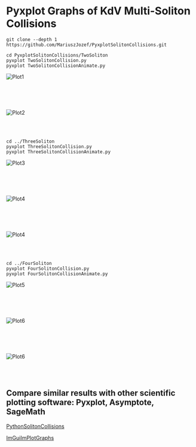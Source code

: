# Pyxplot Graphs of KdV Multi-Soliton Collisions

```
git clone --depth 1 https://github.com/MariuszJozef/PyxplotSolitonCollisions.git

cd PyxplotSolitonCollisions/TwoSoliton
pyxplot TwoSolitonCollision.py 
pyxplot TwoSolitonCollisionAnimate.py 
```

![Plot1](https://github.com/MariuszJozef/PyxplotSolitonCollisions/blob/develop/TwoSoliton/Plots/TwoSolitonCollision_t=0.jpeg)

</br>
</br>
</br>

![Plot2](https://github.com/MariuszJozef/PyxplotSolitonCollisions/blob/develop/TwoSoliton/Plots/TwoSolitonCollision_t=22.jpeg)

</br>
</br>

```
cd ../ThreeSoliton
pyxplot ThreeSolitonCollision.py 
pyxplot ThreeSolitonCollisionAnimate.py 
```

![Plot3](https://github.com/MariuszJozef/PyxplotSolitonCollisions/blob/develop/ThreeSoliton/Plots/ThreeSolitonCollision_t=0.jpeg)

</br>
</br>
</br>

![Plot4](https://github.com/MariuszJozef/PyxplotSolitonCollisions/blob/develop/ThreeSoliton/Plots/ThreeSolitonCollision_t=21.5.jpeg)

</br>
</br>
</br>

![Plot4](https://github.com/MariuszJozef/PyxplotSolitonCollisions/blob/develop/ThreeSoliton/Plots/ThreeSolitonCollision_t=22.jpeg)

</br>
</br>

```
cd ../FourSoliton
pyxplot FourSolitonCollision.py 
pyxplot FourSolitonCollisionAnimate.py 
```

![Plot5](https://github.com/MariuszJozef/PyxplotSolitonCollisions/blob/develop/FourSoliton/Plots/FourSolitonCollision_t=0.jpeg)

</br>
</br>
</br>

![Plot6](https://github.com/MariuszJozef/PyxplotSolitonCollisions/blob/develop/FourSoliton/Plots/FourSolitonCollision_t=20.jpeg)

</br>
</br>
</br>

![Plot6](https://github.com/MariuszJozef/PyxplotSolitonCollisions/blob/develop/FourSoliton/Plots/FourSolitonCollision_t=27.jpeg)

</br>
</br>

## Compare similar results with other scientific plotting software: Pyxplot, Asymptote, SageMath

[PythonSolitonCollisions](https://github.com/MariuszJozef/PythonSolitonCollisions.git)

<!-- [AsymptoteSolitonCollisions](https://github.com/MariuszJozef/AsymptoteSolitonCollisions.git) -->

<!-- [SageMathSolitonCollisions](https://github.com/MariuszJozef/SageMathSolitonCollisions.git) -->

[ImGuiImPlotGraphs](https://github.com/MariuszJozef/ImGuiImPlotGraphs.git)
